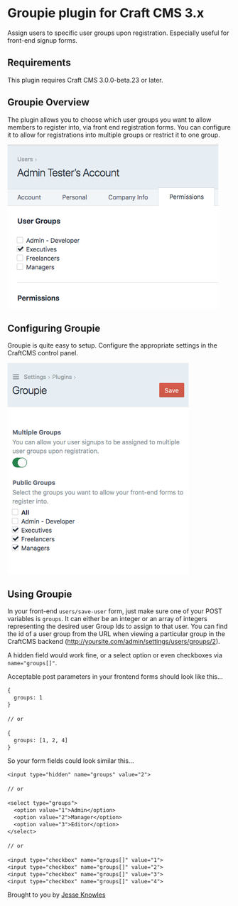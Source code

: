 # Groupie plugin for Craft CMS 3.x

Assign users to specific user groups upon registration. Especially useful for front-end signup forms.

## Requirements

This plugin requires Craft CMS 3.0.0-beta.23 or later.

## Groupie Overview

The plugin allows you to choose which user groups you want to allow members to register into, via front end registration forms. You can configure it to allow for registrations into multiple groups or restrict it to one group.

![Screenshot](resources/img/user-account.png)

## Configuring Groupie

Groupie is quite easy to setup. Configure the appropriate settings in the CraftCMS control panel.

![Screenshot](resources/img/settings.png)

## Using Groupie

In your front-end `users/save-user` form, just make sure one of your POST variables is `groups`. It can either be an integer or an array of integers representing the desired user Group Ids to assign to that user. You can find the id of a user group from the URL when viewing a particular group in the CraftCMS backend (http://yoursite.com/admin/settings/users/groups/2).

A hidden field would work fine, or a select option or even checkboxes via `name="groups[]"`.

Acceptable post parameters in your frontend forms should look like this...
```
{
  groups: 1
}

// or

{
  groups: [1, 2, 4]
}
```

So your form fields could look similar this...
```
<input type="hidden" name="groups" value="2">

// or

<select type="groups">
  <option value="1">Admin</option>
  <option value="2">Manager</option>
  <option value="3">Editor</option>
</select>

// or

<input type="checkbox" name="groups[]" value="1">
<input type="checkbox" name="groups[]" value="2">
<input type="checkbox" name="groups[]" value="3">
<input type="checkbox" name="groups[]" value="4">
```

Brought to you by [Jesse Knowles](http://www.jesseknowles.com)
